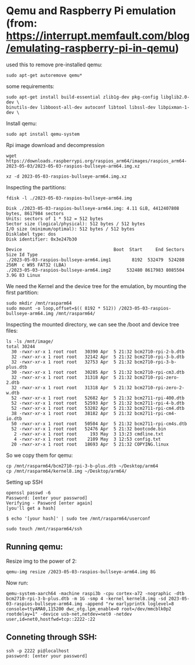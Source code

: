 # Qemu and Raspberry Pi emulation (from: https://interrupt.memfault.com/blog/emulating-raspberry-pi-in-qemu)

used this to remove pre-installed qemu:
 ~~~
sudo apt-get autoremove qemu*
 ~~~

some requirements:
~~~
sudo apt-get install build-essential zlib1g-dev pkg-config libglib2.0-dev \
binutils-dev libboost-all-dev autoconf libtool libssl-dev libpixman-1-dev \
~~~
Install qemu:
  ~~~
sudo apt install qemu-system
~~~

Rpi image download and decompression
~~~
wget https://downloads.raspberrypi.org/raspios_arm64/images/raspios_arm64-2023-05-03/2023-05-03-raspios-bullseye-arm64.img.xz

xz -d 2023-05-03-raspios-bullseye-arm64.img.xz
~~~

Inspecting the partitions:
~~~
fdisk -l ./2023-05-03-raspios-bullseye-arm64.img

Disk ./2023-05-03-raspios-bullseye-arm64.img: 4.11 GiB, 4412407808 bytes, 8617984 sectors
Units: sectors of 1 * 512 = 512 bytes
Sector size (logical/physical): 512 bytes / 512 bytes
I/O size (minimum/optimal): 512 bytes / 512 bytes
Disklabel type: dos
Disk identifier: 0x3e247b30

Device                                   Boot  Start     End Sectors  Size Id Type
./2023-05-03-raspios-bullseye-arm64.img1        8192  532479  524288  256M  c W95 FAT32 (LBA)
./2023-05-03-raspios-bullseye-arm64.img2      532480 8617983 8085504  3.9G 83 Linux
~~~

We need the Kernel and the device tree for the emulation, by mounting the first partition:
~~~
sudo mkdir /mnt/rasparm64
sudo mount -o loop,offset=$(( 8192 * 512)) /2023-05-03-raspios-bullseye-arm64.img /mnt/rasparm64/
~~~

Inspecting the mounted directory, we can see the /boot and device tree files:
~~~
ls -ls /mnt/image/
total 30244
  30 -rwxr-xr-x 1 root root   30390 Apr  5 21:32 bcm2710-rpi-2-b.dtb
  32 -rwxr-xr-x 1 root root   32142 Apr  5 21:32 bcm2710-rpi-3-b.dtb
  32 -rwxr-xr-x 1 root root   32753 Apr  5 21:32 bcm2710-rpi-3-b-plus.dtb
  30 -rwxr-xr-x 1 root root   30285 Apr  5 21:32 bcm2710-rpi-cm3.dtb
  32 -rwxr-xr-x 1 root root   31318 Apr  5 21:32 bcm2710-rpi-zero-2.dtb
  32 -rwxr-xr-x 1 root root   31318 Apr  5 21:32 bcm2710-rpi-zero-2-w.dtb
  52 -rwxr-xr-x 1 root root   52682 Apr  5 21:32 bcm2711-rpi-400.dtb
  52 -rwxr-xr-x 1 root root   52593 Apr  5 21:32 bcm2711-rpi-4-b.dtb
  52 -rwxr-xr-x 1 root root   53202 Apr  5 21:32 bcm2711-rpi-cm4.dtb
  38 -rwxr-xr-x 1 root root   38182 Apr  5 21:32 bcm2711-rpi-cm4-io.dtb
  50 -rwxr-xr-x 1 root root   50504 Apr  5 21:32 bcm2711-rpi-cm4s.dtb
  52 -rwxr-xr-x 1 root root   52476 Apr  5 21:32 bootcode.bin
   2 -rwxr-xr-x 1 root root     193 May  3 13:23 cmdline.txt
   4 -rwxr-xr-x 1 root root    2109 May  3 12:53 config.txt
  20 -rwxr-xr-x 1 root root   18693 Apr  5 21:32 COPYING.linux
~~~

So we copy them for qemu:
~~~
cp /mnt/rasparm64/bcm2710-rpi-3-b-plus.dtb ~/Desktop/arm64
cp /mnt/rasparm64/kernel8.img ~/Desktop/arm64/
~~~

Setting up SSH
~~~
openssl passwd -6
Password: [enter your passwrod]
Verifying - Pasword [enter again]
[you'll get a hash]

$ echo '[your hash]' | sudo tee /mnt/rasparm64/userconf

sudo touch /mnt/rasparm64/ssh
~~~

## Running qemu:
Resize img to the power of 2:
~~~
qemu-img resize /2023-05-03-raspios-bullseye-arm64.img 8G
~~~

Now run:
~~~
qemu-system-aarch64 -machine raspi3b -cpu cortex-a72 -nographic -dtb bcm2710-rpi-3-b-plus.dtb -m 1G -smp 4 -kernel kernel8.img -sd 2023-05-03-raspios-bullseye-arm64.img -append "rw earlyprintk loglevel=8 console=ttyAMA0,115200 dwc_otg.lpm_enable=0 root=/dev/mmcblk0p2 rootdelay=1" -device usb-net,netdev=net0 -netdev user,id=net0,hostfwd=tcp::2222-:22
~~~

## Conneting through SSH:
~~~
ssh -p 2222 pi@localhost
password: [enter your password]
~~~

